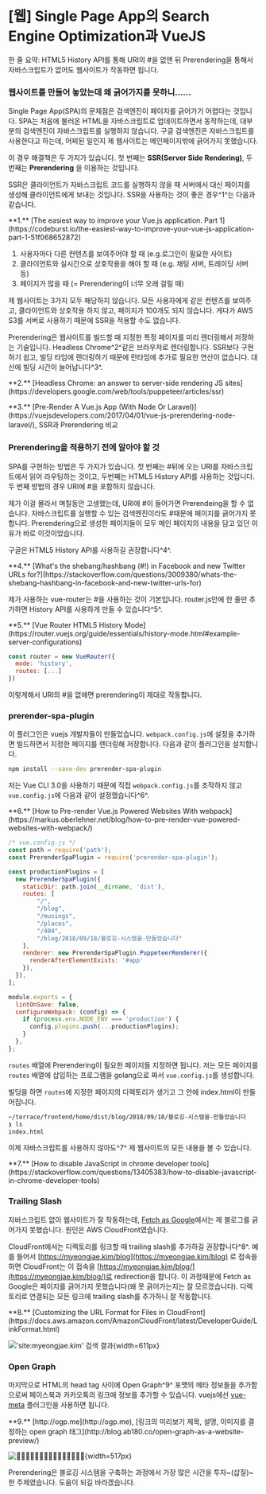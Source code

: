 # [웹] Single Page App의 Search Engine Optimization과 VueJS

한 줄 요약: HTML5 History API를 통해 URI의 #을 없앤 뒤 Prerendering을 통해서 자바스크립트가 없어도 웹사이트가 작동하면 됩니다.

### 웹사이트를 만들어 놓았는데 왜 긁어가지를 못하니......

Single Page App(SPA)의 문제점은 검색엔진이 페이지를 긁어가기 어렵다는 것입니다. SPA는 처음에 불러온 HTML을 자바스크립트로 업데이트하면서 동작하는데, 대부분의 검색엔진이 자바스크립트를 실행하지 않습니다. 구글 검색엔진은 자바스크립트를 사용한다고 하는데, 어찌된 일인지 제 웹사이트는 메인페이지밖에 긁어가지 못했습니다.

이 경우 해결책은 두 가지가 있습니다. 첫 번째는 **SSR(Server Side Rendering)**, 두 번째는 **Prerendering** 을 이용하는 것입니다.

SSR은 클라이언트가 자바스크립트 코드를 실행하지 않을 때 서버에서 대신 페이지를 생성해 클라이언트에게 보내는 것입니다. SSR을 사용하는 것이 좋은 경우^1^는 다음과 같습니다.

<p class="footnote">**1.** [The easiest way to improve your Vue.js application. Part 1](https://codeburst.io/the-easiest-way-to-improve-your-vue-js-application-part-1-51f068652872)</p>

1. 사용자마다 다른 컨텐츠를 보여주어야 할 때 (e.g.로그인이 필요한 사이트)
2. 클라이언트와 실시간으로 상호작용을 해야 할 때 (e.g. 채팅 서버, 트레이딩 서버 등)
3. 페이지가 많을 때 (= Prerendering이 너무 오래 걸릴 때)

제 웹사이트는 3가지 모두 해당하지 않습니다. 모든 사용자에게 같은 컨텐츠를 보여주고, 클라이언트와 상호작용 하지 않고, 페이지가 100개도 되지 않습니다. 게다가 AWS S3를 서버로 사용하기 때문에 SSR을 적용할 수도 없습니다.

Prerendering은 웹사이트를 빌드할 때 지정한 특정 페이지를 미리 렌더링해서 저장하는 기술입니다. Headless Chrome^2^같은 브라우저로 렌더링합니다. SSR보다 구현하기 쉽고, 빌딩 타임에 렌더링하기 때문에 런타임에 추가로 필요한 연산이 없습니다. 대신에 빌딩 시간이 늘어납니다^3^.

<p class="footnote">
**2.** [Headless Chrome: an answer to server-side rendering JS sites](https://developers.google.com/web/tools/puppeteer/articles/ssr)
</p>

<p class="footnote">
**3.** [Pre-Render A Vue.js App (With Node Or Laravel)](https://vuejsdevelopers.com/2017/04/01/vue-js-prerendering-node-laravel/), SSR과 Prerendering 비교
</p>

### Prerendering을 적용하기 전에 알아야 할 것

SPA를 구현하는 방법은 두 가지가 있습니다. 첫 번째는 #뒤에 오는 URI를 자바스크립트에서 읽어 라우팅하는 것이고, 두번째는 HTML5 History API를 사용하는 것입니다. 두 번째 방법의 경우 URI에 #을 포함하지 않습니다.

제가 이걸 몰라서 며칠동안 고생했는데, URI에 #이 들어가면 Prerendeing을 할 수 없습니다. 자바스크립트를 실행할 수 있는 검색엔진이라도 #때문에 페이지를 긁어가지 못합니다. Prerendering으로 생성한 페이지들이 모두 메인 페이지의 내용을 담고 있던 이유가 바로 이것이었습니다.

구글은 HTML5 History API를 사용하길 권장합니다^4^.

<p class="footnote">
**4.** [What's the shebang/hashbang (#!) in Facebook and new Twitter URLs for?](https://stackoverflow.com/questions/3009380/whats-the-shebang-hashbang-in-facebook-and-new-twitter-urls-for)
</p>


제가 사용하는 vue-router는 #을 사용하는 것이 기본입니다. router.js안에 한 줄만 추가하면 History API를 사용하게 만들 수 있습니다^5^.

<p class="footnote">
**5.** [Vue Router HTML5 History Mode](https://router.vuejs.org/guide/essentials/history-mode.html#example-server-configurations)
</p>

```javascript
const router = new VueRouter({
  mode: 'history',
  routes: [...]
})
```

이렇게해서 URI의 #을 없애면 prerendering이 제대로 작동합니다.

### prerender-spa-plugin

이 플러그인은 vuejs 개발자들이 만들었습니다. `webpack.config.js`에 설정을 추가하면 빌드하면서 지정한 페이지를 렌더링해 저장합니다. 다음과 같이 플러그인을 설치합니다.

```bash
npm install --save-dev prerender-spa-plugin
```

저는 Vue CLI 3.0을 사용하기 때문에 직접 `webpack.config.js`를 조작하지 않고 `vue.config.js`에 다음과 같이 설정했습니다^6^.

<p class="footnote">
**6.** [How to Pre-render Vue.js Powered Websites With webpack](https://markus.oberlehner.net/blog/how-to-pre-render-vue-powered-websites-with-webpack/)
</p>

```javascript
/* vue.config.js */
const path = require('path');
const PrerenderSpaPlugin = require('prerender-spa-plugin');

const productionPlugins = [
  new PrerenderSpaPlugin({
    staticDir: path.join(__dirname, 'dist'),
    routes: [
        "/",
        "/blog",
        "/musings",
        "/places",
        "/404",
        "/blog/2018/09/18/블로깅-시스템을-만들었습니다"
    ],
    renderer: new PrerenderSpaPlugin.PuppeteerRenderer({
      renderAfterElementExists: '#app'
    }),
  }),
];

module.exports = {
  lintOnSave: false,
  configureWebpack: (config) => {
    if (process.env.NODE_ENV === 'production') {
      config.plugins.push(...productionPlugins);
    }
  },
};
```

`routes` 배열에 Prerendering이 필요한 페이지들 지정하면 됩니다. 저는 모든 페이지를 `routes` 배열에 삽입하는 프로그램을 golang으로 짜서 `vue.config.js`를 생성합니다.

빌딩을 하면 `routes`에 지정한 페이지의 디렉토리가 생기고 그 안에 index.html이 만들어집니다.

```bash
~/terrace/frontend/home/dist/blog/2018/09/18/블로깅-시스템을-만들었습니다
❯ ls
index.html
```

이제 자바스크립트를 사용하지 않아도^7^ 제 웹사이트의 모든 내용을 볼 수 있습니다.

<p class="footnote">
**7.** [How to disable JavaScript in chrome developer tools](https://stackoverflow.com/questions/13405383/how-to-disable-javascript-in-chrome-developer-tools)
</p>

### Trailing Slash

자바스크립트 없이 웹사이트가 잘 작동하는데, [Fetch as Google](https://www.google.com/webmasters/tools/googlebot-fetch)에서는 제 블로그를 긁어가지 못했습니다. 원인은 AWS CloudFront였습니다.

CloudFront에서는 디렉토리를 링크할 때 trailing slash를 추가하길 권장합니다^8^. 예를 들어서 [https://myeongjae.kim/blog](https://myeongjae.kim/blog) 로 접속을 하면 CloudFront는 이 접속을 [https://myeongjae.kim/blog/](https://myeongjae.kim/blog/)로 redirection을 합니다. 이 과정때문에 Fetch as Google은 페이지를 긁어가지 못했습니다(왜 못 긁어가는지는 잘 모르겠습니다). 디렉토리로 연결되는 모든 링크에 trailing slash를 추가하니 잘 작동합니다.

<p class="footnote">
**8.** [Customizing the URL Format for Files in CloudFront](https://docs.aws.amazon.com/AmazonCloudFront/latest/DeveloperGuide/LinkFormat.html)
</p>

!['site:myeongjae.kim' 검색 결과](https://cdn.myeongjae.kim/blog/2018/09/google_search_result.png){width=611px}

### Open Graph

마지막으로 HTML의 head tag 사이에 Open Graph^9^ 포맷의 메타 정보들을 추가함으로써 페이스북과 카카오톡의 링크에 정보를 추가할 수 있습니다. vuejs에선 [vue-meta](https://github.com/declandewet/vue-meta) 플러그인을 사용하면 됩니다.

<p class="footnote">
**9.** [http://ogp.me](http://ogp.me), [링크의 미리보기 제목, 설명, 이미지를 결정하는 open graph 태그](http://blog.ab180.co/open-graph-as-a-website-preview/)
<p>

![🙈🙈🙈🙈🙈🙈🙈🙈🙈🙈🙈🙈🙈🙈🙈](https://cdn.myeongjae.kim/blog/2018/09/fb-meta.png){width=517px}

Prerendering은 블로깅 시스템을 구축하는 과정에서 가장 많은 시간을 투자~(삽질)~한 주제였습니다. 도움이 되길 바라겠습니다.